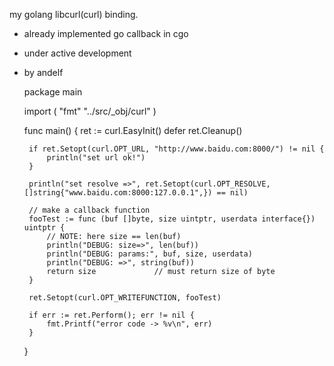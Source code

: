 my golang libcurl(curl) binding.

 * already implemented go callback in cgo
 * under active development
 * by andelf



    package main

    import (
        "fmt"
        "../src/_obj/curl"
    )

    func main() {
        ret := curl.EasyInit()
        defer ret.Cleanup()

        if ret.Setopt(curl.OPT_URL, "http://www.baidu.com:8000/") != nil {
            println("set url ok!")
        }

        println("set resolve =>", ret.Setopt(curl.OPT_RESOLVE, []string{"www.baidu.com:8000:127.0.0.1",}) == nil)

        // make a callback function
        fooTest := func (buf []byte, size uintptr, userdata interface{}) uintptr {
            // NOTE: here size == len(buf)
            println("DEBUG: size=>", len(buf))
            println("DEBUG: params:", buf, size, userdata)
            println("DEBUG: =>", string(buf))
            return size				// must return size of byte
        }

        ret.Setopt(curl.OPT_WRITEFUNCTION, fooTest)

        if err := ret.Perform(); err != nil {
            fmt.Printf("error code -> %v\n", err)
        }
    }
